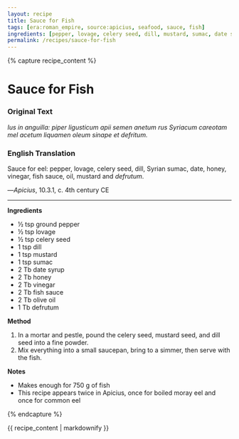 ```yaml
---
layout: recipe
title: Sauce for Fish
tags: [era:roman_empire, source:apicius, seafood, sauce, fish]
ingredients: [pepper, lovage, celery seed, dill, mustard, sumac, date syrup, honey, vinegar, fish sauce, olive oil, defrutum]
permalink: /recipes/sauce-for-fish
---
```


{% capture recipe_content %}
# Sauce for Fish

### Original Text
*Ius in anguilla: piper ligusticum apii semen anetum rus Syriacum careotam mel acetum liquamen oleum sinape et defritum.*

### English Translation
Sauce for eel: pepper, lovage, celery seed, dill, Syrian sumac, date, honey, vinegar, fish sauce, oil, mustard and *defrutum*.

—*Apicius*, 10.3.1, c. 4th century CE

___

**Ingredients**

* ½ tsp ground pepper  
* ½ tsp lovage  
* ½ tsp celery seed  
* 1 tsp dill  
* 1 tsp mustard  
* 1 tsp sumac  
* 2 Tb date syrup  
* 2 Tb honey  
* 2 Tb vinegar  
* 2 Tb fish sauce  
* 2 Tb olive oil  
* 1 Tb defrutum

**Method**

1. In a mortar and pestle, pound the celery seed, mustard seed, and dill seed into a fine powder.  
2. Mix everything into a small saucepan, bring to a simmer, then serve with the fish.

**Notes**

* Makes enough for 750 g of fish  
* This recipe appears twice in Apicius, once for boiled moray eel and once for common eel

{% endcapture %}

{{ recipe_content | markdownify }}